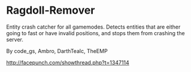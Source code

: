 Ragdoll-Remover
===============

Entity crash catcher for all gamemodes. Detects entities that are either going to fast or have invalid positions, and stops them from crashing the server.

By code_gs, Ambro, DarthTealc, TheEMP

http://facepunch.com/showthread.php?t=1347114

